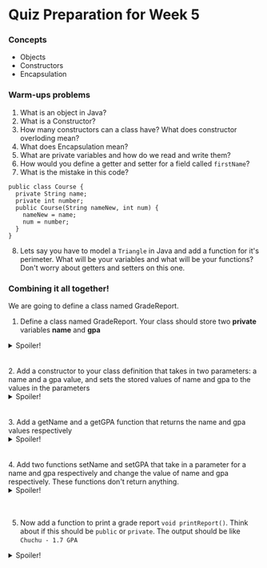 # Quiz Preparation for Week 5

### Concepts
  * Objects
  * Constructors
  * Encapsulation


### Warm-ups problems
  1. What is an object in Java?
  2. What is a Constructor?
  3. How many constructors can a class have? What does constructor overloding mean?
  4. What does Encapsulation mean?
  5. What are private variables and how do we read and write them?
  6. How would you define a getter and setter for a field called `firstName`?
  7. What is the mistake in this code? 
  
    
    public class Course {
      private String name;
      private int number;
      public Course(String nameNew, int num) {
        nameNew = name;
        num = number;
      }
    }
    
 8. Lets say you have to model a `Triangle` in Java and add a function for it's perimeter. What will be your variables and what will be your functions? Don't worry about getters and setters on this one. 

### Combining it all together!
We are going to define a class named GradeReport.

  1. Define a class named GradeReport. Your class should store two **private** variables **name** and **gpa**
  <details>
  <summary>Spoiler!</summary>

  ```java
      public class GradeReport {
        private String name;
        private double gpa;
      }
  ```
</details>
<br></br>
  2. Add a constructor to your class definition that takes in two parameters: a name and a gpa value, and sets the stored values of name and gpa to the values in the parameters
  <details>
  <summary>Spoiler!</summary>

  ```java
      public class GradeReport {
        private String name;
        private double gpa;
        public GradeReport (String setName, double setGPA) {
          //you can add assert statements to check for invalid inputs, but for now we are just going to assume these are valid.
          name = setName;
          gpa = setGPA;
        }
      }
  ```
</details>
<br></br>
  3. Add a getName and a getGPA function that returns the name and gpa values respectively
  <details>
  <summary>Spoiler!</summary>

  ```java
      public class GradeReport {
        private String name;
        private double gpa;
        public GradeReport (String setName, double setGPA) {
          //you can add assert statements to check for invalid inputs, but for now we are just going to assume these are valid.
          name = setName;
          gpa = setGPA;
        }
        public String getName() {
          return name;
        }
        public double getGPA() {
          return gpa;
        }
      }
  ```
</details>
<br></br>
  4. Add two functions setName and setGPA that take in a parameter for a name and gpa respectively and change the value of name and gpa respectively. These functions don't return anything.
   <details>
  <summary>Spoiler!</summary>

  ```java
      public class GradeReport {
        private String name;
        private double gpa;
        public GradeReport (String setName, double setGPA) {
          //you can add assert statements to check for invalid inputs, but for now we are just going to assume these are valid.
          name = setName;
          gpa = setGPA;
        }
        public String getName() {
          return name;
        }
        public double getGPA() {
          return gpa;
        }
        public void setName(String setName) {
          name = setName;
        }
        public void setGPA(double setGPA) {
          gpa = setGPA;
        }
      }
  ```
</details>
<br></br>

 5. Now add a function to print a grade report `void printReport()`. Think about if this should be `public` or `private`. The output should be like `Chuchu - 1.7 GPA`
   <details>
 <summary>Spoiler!</summary>
 
   ```java
   public class GradeReport {
        private String name;
        private double gpa;
        public GradeReport (String setName, double setGPA) {
          //you can add assert statements to check for invalid inputs, but for now we are just going to assume these are valid.
          name = setName;
          gpa = setGPA;
        }
        public String getName() {
          return name;
        }
        public double getGPA() {
          return gpa;
        }
        public void setName(String setName) {
          name = setName;
        }
        public void setGPA(double setGPA) {
          gpa = setGPA;
        }
        public void printReport() {
          System.out.println(name + " - " + gpa + " GPA");
        }
      }
   ```
   <details>
   </br> 
